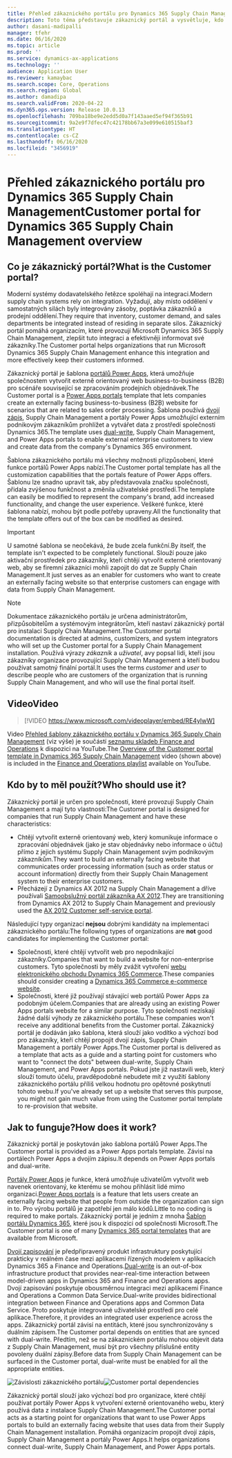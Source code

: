 ```yaml
---
title: Přehled zákaznického portálu pro Dynamics 365 Supply Chain Management
description: Toto téma představuje zákaznický portál a vysvětluje, kdo by ho měl používat a jak to funguje.
author: dasani-madipalli
manager: tfehr
ms.date: 06/16/2020
ms.topic: article
ms.prod: ''
ms.service: dynamics-ax-applications
ms.technology: ''
audience: Application User
ms.reviewer: kamaybac
ms.search.scope: Core, Operations
ms.search.region: Global
ms.author: damadipa
ms.search.validFrom: 2020-04-22
ms.dyn365.ops.version: Release 10.0.13
ms.openlocfilehash: 709ba18be9e2edd5d0a7f143aaed5ef94f365b91
ms.sourcegitcommit: 9a2e9f7dfec47c42178bb67a3e099e610515baf3
ms.translationtype: HT
ms.contentlocale: cs-CZ
ms.lasthandoff: 06/16/2020
ms.locfileid: "3456919"
---
```

# <a name="customer-portal-for-dynamics-365-supply-chain-management-overview"></a><span data-ttu-id="bcd22-103">Přehled zákaznického portálu pro Dynamics 365 Supply Chain Management</span><span class="sxs-lookup"><span data-stu-id="bcd22-103">Customer portal for Dynamics 365 Supply Chain Management overview</span></span>

## <a name="what-is-the-customer-portal"></a><span data-ttu-id="bcd22-104">Co je zákaznický portál?</span><span class="sxs-lookup"><span data-stu-id="bcd22-104">What is the Customer portal?</span></span>

<span data-ttu-id="bcd22-105">Moderní systémy dodavatelského řetězce spoléhají na integraci.</span><span class="sxs-lookup"><span data-stu-id="bcd22-105">Modern supply chain systems rely on integration.</span></span> <span data-ttu-id="bcd22-106">Vyžadují, aby místo oddělení v samostatných silách byly integrovány zásoby, poptávka zákazníků a prodejní oddělení.</span><span class="sxs-lookup"><span data-stu-id="bcd22-106">They require that inventory, customer demand, and sales departments be integrated instead of residing in separate silos.</span></span> <span data-ttu-id="bcd22-107">Zákaznický portál pomáhá organizacím, které provozují Microsoft Dynamics 365 Supply Chain Management, zlepšit tuto integraci a efektivněji informovat své zákazníky.</span><span class="sxs-lookup"><span data-stu-id="bcd22-107">The Customer portal helps organizations that run Microsoft Dynamics 365 Supply Chain Management enhance this integration and more effectively keep their customers informed.</span></span>

<span data-ttu-id="bcd22-108">Zákaznický portál je šablona [portálů Power Apps](https://docs.microsoft.com/powerapps/maker/portals/overview), která umožňuje společnostem vytvořit externě orientovaný web business-to-business (B2B) pro scénáře související se zpracováním prodejních objednávek.</span><span class="sxs-lookup"><span data-stu-id="bcd22-108">The Customer portal is a [Power Apps portals](https://docs.microsoft.com/powerapps/maker/portals/overview) template that lets companies create an externally facing business-to-business (B2B) website for scenarios that are related to sales order processing.</span></span> <span data-ttu-id="bcd22-109">Šablona používá [dvojí zápis](https://docs.microsoft.com/dynamics365/fin-ops-core/dev-itpro/data-entities/dual-write/dual-write-home-page), Supply Chain Management a portály Power Apps umožňující externím podnikovým zákazníkům prohlížet a vytvářet data z prostředí společnosti Dynamics 365.</span><span class="sxs-lookup"><span data-stu-id="bcd22-109">The template uses [dual-write](https://docs.microsoft.com/dynamics365/fin-ops-core/dev-itpro/data-entities/dual-write/dual-write-home-page), Supply Chain Management, and Power Apps portals to enable external enterprise customers to view and create data from the company's Dynamics 365 environment.</span></span>

<span data-ttu-id="bcd22-110">Šablona zákaznického portálu má všechny možnosti přizpůsobení, které funkce portálů Power Apps nabízí.</span><span class="sxs-lookup"><span data-stu-id="bcd22-110">The Customer portal template has all the customization capabilities that the portals feature of Power Apps offers.</span></span> <span data-ttu-id="bcd22-111">Šablonu lze snadno upravit tak, aby představovala značku společnosti, přidala zvýšenou funkčnost a změnila uživatelské prostředí.</span><span class="sxs-lookup"><span data-stu-id="bcd22-111">The template can easily be modified to represent the company's brand, add increased functionality, and change the user experience.</span></span> <span data-ttu-id="bcd22-112">Veškeré funkce, které šablona nabízí, mohou být podle potřeby upraveny.</span><span class="sxs-lookup"><span data-stu-id="bcd22-112">All the functionality that the template offers out of the box can be modified as desired.</span></span>

> [!IMPORTANT]
> <span data-ttu-id="bcd22-113">U samotné šablona se neočekává, že bude zcela funkční.</span><span class="sxs-lookup"><span data-stu-id="bcd22-113">By itself, the template isn't expected to be completely functional.</span></span> <span data-ttu-id="bcd22-114">Slouží pouze jako aktivační prostředek pro zákazníky, kteří chtějí vytvořit externě orientovaný web, aby se firemní zákazníci mohli zapojit do dat ze Supply Chain Management.</span><span class="sxs-lookup"><span data-stu-id="bcd22-114">It just serves as an enabler for customers who want to create an externally facing website so that enterprise customers can engage with data from Supply Chain Management.</span></span>

> [!NOTE]
> <span data-ttu-id="bcd22-115">Dokumentace zákaznického portálu je určena administrátorům, přizpůsobitelům a systémovým integrátorům, kteří nastaví zákaznický portál pro instalaci Supply Chain Management.</span><span class="sxs-lookup"><span data-stu-id="bcd22-115">The Customer portal documentation is directed at admins, customizers, and system integrators who will set up the Customer portal for a Supply Chain Management installation.</span></span> <span data-ttu-id="bcd22-116">Používá výrazy _zákazník_ a _uživatel_, avy popsal lidi, kteří jsou zákazníky organizace provozující Supply Chain Management a kteří budou používat samotný finální portál.</span><span class="sxs-lookup"><span data-stu-id="bcd22-116">It uses the terms _customer_ and _user_ to describe people who are customers of the organization that is running Supply Chain Management, and who will use the final portal itself.</span></span>

## <a name="video"></a><span data-ttu-id="bcd22-117">Video</span><span class="sxs-lookup"><span data-stu-id="bcd22-117">Video</span></span>

> [!VIDEO https://www.microsoft.com/videoplayer/embed/RE4ylwW]

<span data-ttu-id="bcd22-118">Video [Přehled šablony zákaznického portálu v Dynamics 365 Supply Chain Management](https://youtu.be/nPrqoLuHfV8) (viz výše) je součástí [seznamu skladeb Finance and Operations](https://www.youtube.com/playlist?list=PLcakwueIHoT_SYfIaPGoOhloFoCXiUSyW) k dispozici na YouTube.</span><span class="sxs-lookup"><span data-stu-id="bcd22-118">The [Overview of the Customer portal template in Dynamics 365 Supply Chain Management](https://youtu.be/nPrqoLuHfV8) video (shown above) is included in the [Finance and Operations playlist](https://www.youtube.com/playlist?list=PLcakwueIHoT_SYfIaPGoOhloFoCXiUSyW) available on YouTube.</span></span>

## <a name="who-should-use-it"></a><span data-ttu-id="bcd22-119">Kdo by to měl použít?</span><span class="sxs-lookup"><span data-stu-id="bcd22-119">Who should use it?</span></span>

<span data-ttu-id="bcd22-120">Zákaznický portál je určen pro společnosti, které provozují Supply Chain Management a mají tyto vlastnosti:</span><span class="sxs-lookup"><span data-stu-id="bcd22-120">The Customer portal is designed for companies that run Supply Chain Management and have these characteristics:</span></span>

- <span data-ttu-id="bcd22-121">Chtějí vytvořit externě orientovaný web, který komunikuje informace o zpracování objednávek (jako je stav objednávky nebo informace o účtu) přímo z jejich systému Supply Chain Management svým podnikovým zákazníkům.</span><span class="sxs-lookup"><span data-stu-id="bcd22-121">They want to build an externally facing website that communicates order processing information (such as order status or account information) directly from their Supply Chain Management system to their enterprise customers.</span></span>
- <span data-ttu-id="bcd22-122">Přecházejí z Dynamics AX 2012 na Supply Chain Management a dříve používali [Samoobslužný portál zákazníka AX 2012](https://docs.microsoft.com/dynamicsax-2012/appuser-itpro/about-the-customer-self-service-portal).</span><span class="sxs-lookup"><span data-stu-id="bcd22-122">They are transitioning from Dynamics AX 2012 to Supply Chain Management and previously used the [AX 2012 Customer self-service portal](https://docs.microsoft.com/dynamicsax-2012/appuser-itpro/about-the-customer-self-service-portal).</span></span>

<span data-ttu-id="bcd22-123">Následující typy organizací **nejsou** dobrými kandidáty na implementaci zákaznického portálu:</span><span class="sxs-lookup"><span data-stu-id="bcd22-123">The following types of organizations are **not** good candidates for implementing the Customer portal:</span></span>

- <span data-ttu-id="bcd22-124">Společnosti, které chtějí vytvořit web pro nepodnikající zákazníky.</span><span class="sxs-lookup"><span data-stu-id="bcd22-124">Companies that want to build a website for non-enterprise customers.</span></span> <span data-ttu-id="bcd22-125">Tyto společnosti by měly zvážit vytvoření [webu elektronického obchodu Dynamics 365 Commerce](https://docs.microsoft.com/dynamics365/commerce/create-ecommerce-site).</span><span class="sxs-lookup"><span data-stu-id="bcd22-125">These companies should consider creating a [Dynamics 365 Commerce e-commerce website](https://docs.microsoft.com/dynamics365/commerce/create-ecommerce-site).</span></span>
- <span data-ttu-id="bcd22-126">Společnosti, které již používají stávající web portálů Power Apps za podobným účelem.</span><span class="sxs-lookup"><span data-stu-id="bcd22-126">Companies that are already using an existing Power Apps portals website for a similar purpose.</span></span> <span data-ttu-id="bcd22-127">Tyto společnosti nezískají žádné další výhody ze zákaznického portálu.</span><span class="sxs-lookup"><span data-stu-id="bcd22-127">These companies won't receive any additional benefits from the Customer portal.</span></span> <span data-ttu-id="bcd22-128">Zákaznický portál je dodáván jako šablona, která slouží jako vodítko a výchozí bod pro zákazníky, kteří chtějí propojit dvojí zápis, Supply Chain Management a portály Power Apps.</span><span class="sxs-lookup"><span data-stu-id="bcd22-128">The Customer portal is delivered as a template that acts as a guide and a starting point for customers who want to "connect the dots" between dual-write, Supply Chain Management, and Power Apps portals.</span></span> <span data-ttu-id="bcd22-129">Pokud jste již nastavili web, který slouží tomuto účelu, pravděpodobně nebudete mít z využití šablony zákaznického portálu příliš velkou hodnotu pro opětovné poskytnutí tohoto webu.</span><span class="sxs-lookup"><span data-stu-id="bcd22-129">If you've already set up a website that serves this purpose, you might not gain much value from using the Customer portal template to re-provision that website.</span></span>

## <a name="how-does-it-work"></a><span data-ttu-id="bcd22-130">Jak to funguje?</span><span class="sxs-lookup"><span data-stu-id="bcd22-130">How does it work?</span></span>

<span data-ttu-id="bcd22-131">Zákaznický portál je poskytován jako šablona portálů Power Apps.</span><span class="sxs-lookup"><span data-stu-id="bcd22-131">The Customer portal is provided as a Power Apps portals template.</span></span> <span data-ttu-id="bcd22-132">Závisí na portálech Power Apps a dvojím zápisu.</span><span class="sxs-lookup"><span data-stu-id="bcd22-132">It depends on Power Apps portals and dual-write.</span></span>

<span data-ttu-id="bcd22-133">[Portály Power Apps](https://docs.microsoft.com/powerapps/maker/portals/overview) je funkce, která umožňuje uživatelům vytvořit web navenek orientovaný, ke kterému se mohou přihlásit lidé mimo organizaci.</span><span class="sxs-lookup"><span data-stu-id="bcd22-133">[Power Apps portals](https://docs.microsoft.com/powerapps/maker/portals/overview) is a feature that lets users create an externally facing website that people from outside the organization can sign in to.</span></span> <span data-ttu-id="bcd22-134">Pro výrobu portálů je zapotřebí jen málo kódů.</span><span class="sxs-lookup"><span data-stu-id="bcd22-134">Little to no coding is required to make portals.</span></span> <span data-ttu-id="bcd22-135">Zákaznický portál je jedním z mnoha [Šablon portálu Dynamics 365](https://docs.microsoft.com/powerapps/maker/portals/portal-templates#environment-with-model-driven-apps-in-dynamics-365), které jsou k dispozici od společnosti Microsoft.</span><span class="sxs-lookup"><span data-stu-id="bcd22-135">The Customer portal is one of many [Dynamics 365 portal templates](https://docs.microsoft.com/powerapps/maker/portals/portal-templates#environment-with-model-driven-apps-in-dynamics-365) that are available from Microsoft.</span></span>

<span data-ttu-id="bcd22-136">[Dvojí zapisování](https://docs.microsoft.com/powerapps/maker/portals/overview) je předpřipravený produkt infrastruktury poskytující prakticky v reálném čase mezi aplikacemi řízených modelem v aplikacích Dynamics 365 a Finance and Operations.</span><span class="sxs-lookup"><span data-stu-id="bcd22-136">[Dual-write](https://docs.microsoft.com/powerapps/maker/portals/overview) is an out-of-box infrastructure product that provides near-real-time interaction between model-driven apps in Dynamics 365 and Finance and Operations apps.</span></span> <span data-ttu-id="bcd22-137">Dvojí zapisování poskytuje obousměrnou integraci mezi aplikacemi Finance and Operations a Common Data Service.</span><span class="sxs-lookup"><span data-stu-id="bcd22-137">Dual-write provides bidirectional integration between Finance and Operations apps and Common Data Service.</span></span> <span data-ttu-id="bcd22-138">Proto poskytuje integrované uživatelské prostředí pro celé aplikace.</span><span class="sxs-lookup"><span data-stu-id="bcd22-138">Therefore, it provides an integrated user experience across the apps.</span></span> <span data-ttu-id="bcd22-139">Zákaznický portál závisí na entitách, které jsou synchronizovány s duálním zápisem.</span><span class="sxs-lookup"><span data-stu-id="bcd22-139">The Customer portal depends on entities that are synced with dual-write.</span></span> <span data-ttu-id="bcd22-140">Předtím, než se na zákaznickém portálu mohou objevit data z Supply Chain Management, musí být pro všechny příslušné entity povoleny duální zápisy.</span><span class="sxs-lookup"><span data-stu-id="bcd22-140">Before data from Supply Chain Management can be surfaced in the Customer portal, dual-write must be enabled for all the appropriate entities.</span></span>

<span data-ttu-id="bcd22-141">![Závislosti zákaznického portálu](media/customer-portal-elements.png "Závislosti zákaznického portálu")</span><span class="sxs-lookup"><span data-stu-id="bcd22-141">![Customer portal dependencies](media/customer-portal-elements.png "Customer portal dependencies")</span></span>

<span data-ttu-id="bcd22-142">Zákaznický portál slouží jako výchozí bod pro organizace, které chtějí používat portály Power Apps k vytvoření externě orientovaného webu, který používá data z instalace Supply Chain Management.</span><span class="sxs-lookup"><span data-stu-id="bcd22-142">The Customer portal acts as a starting point for organizations that want to use Power Apps portals to build an externally facing website that uses data from their Supply Chain Management installation.</span></span> <span data-ttu-id="bcd22-143">Pomáhá organizacím propojit dvojí zápis, Supply Chain Management a portály Power Apps.</span><span class="sxs-lookup"><span data-stu-id="bcd22-143">It helps organizations connect dual-write, Supply Chain Management, and Power Apps portals.</span></span>
